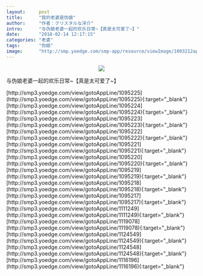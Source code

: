 ```yaml
---
layout:     post
title:      "我的老婆是伪娘"
author:     "作者：クリスタルな洋介"
intro:      "与伪娘老婆一起的欢乐日常~【真是太可爱了~】"
date:       "2018-02-14 12:17:15"
categories: "老婆"
tags:       "伪娘"
image:      "http://smp.yoedge.com/smp-app/resource/viewImage/1003212appline.png"
---
```

<div style="text-align: center">
<p><img src="http://smp.yoedge.com/smp-app/resource/viewImage/1003212appline.png"/></p>
</div>
<p class="post-meta">
<span>与伪娘老婆一起的欢乐日常~【真是太可爱了~】</span>
</p>
[http://smp3.yoedge.com/view/gotoAppLine/1095225](http://smp3.yoedge.com/view/gotoAppLine/1095225){:target="_blank"}
[http://smp3.yoedge.com/view/gotoAppLine/1095224](http://smp3.yoedge.com/view/gotoAppLine/1095224){:target="_blank"}
[http://smp3.yoedge.com/view/gotoAppLine/1095223](http://smp3.yoedge.com/view/gotoAppLine/1095223){:target="_blank"}
[http://smp3.yoedge.com/view/gotoAppLine/1095222](http://smp3.yoedge.com/view/gotoAppLine/1095222){:target="_blank"}
[http://smp3.yoedge.com/view/gotoAppLine/1095221](http://smp3.yoedge.com/view/gotoAppLine/1095221){:target="_blank"}
[http://smp3.yoedge.com/view/gotoAppLine/1095220](http://smp3.yoedge.com/view/gotoAppLine/1095220){:target="_blank"}
[http://smp3.yoedge.com/view/gotoAppLine/1095219](http://smp3.yoedge.com/view/gotoAppLine/1095219){:target="_blank"}
[http://smp3.yoedge.com/view/gotoAppLine/1095218](http://smp3.yoedge.com/view/gotoAppLine/1095218){:target="_blank"}
[http://smp3.yoedge.com/view/gotoAppLine/1095217](http://smp3.yoedge.com/view/gotoAppLine/1095217){:target="_blank"}
[http://smp3.yoedge.com/view/gotoAppLine/1111249](http://smp3.yoedge.com/view/gotoAppLine/1111249){:target="_blank"}
[http://smp3.yoedge.com/view/gotoAppLine/1119078](http://smp3.yoedge.com/view/gotoAppLine/1119078){:target="_blank"}
[http://smp3.yoedge.com/view/gotoAppLine/1124549](http://smp3.yoedge.com/view/gotoAppLine/1124549){:target="_blank"}
[http://smp3.yoedge.com/view/gotoAppLine/1124548](http://smp3.yoedge.com/view/gotoAppLine/1124548){:target="_blank"}
[http://smp3.yoedge.com/view/gotoAppLine/1116196](http://smp3.yoedge.com/view/gotoAppLine/1116196){:target="_blank"}


